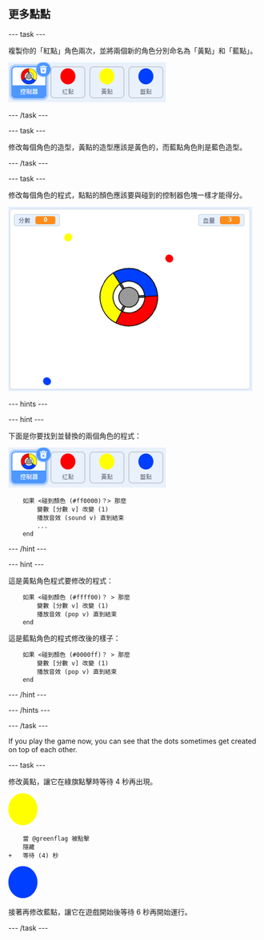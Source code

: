 ## 更多點點

\--- task \---

複製你的「紅點」角色兩次，並將兩個新的角色分別命名為「黃點」和「藍點」。

![截圖](images/dots-more-dots.png)

\--- /task \---

\--- task \---

修改每個角色的造型，黃點的造型應該是黃色的，而藍點角色則是藍色造型。

\--- /task \---

\--- task \---

修改每個角色的程式，點點的顏色應該要與碰到的控制器色塊一樣才能得分。

![截圖](images/dots-all-test.png)

\--- hints \---

\--- hint \---

下面是你要找到並替換的兩個角色的程式：

![截圖](images/dots-more-dots.png)

```blocks3
    如果 <碰到顏色 (#ff0000)？> 那麼
        變數 [分數 v] 改變 (1)
        播放音效 (sound v) 直到結束
        ...
    end
```

\--- /hint \---

\--- hint \---

這是黃點角色程式要修改的程式：

```blocks3
    如果 <碰到顏色 (#ffff00)？ > 那麼
        變數 [分數 v] 改變 (1)
        播放音效 (pop v) 直到結束
    end
```

這是藍點角色的程式修改後的樣子：

```blocks3
    如果 <碰到顏色 (#0000ff)？ > 那麼
        變數 [分數 v] 改變 (1)
        播放音效 (pop v) 直到結束
    end
```

\--- /hint \---

\--- /hints \---

\--- /task \---

If you play the game now, you can see that the dots sometimes get created on top of each other.

\--- task \---

修改黃點，讓它在綠旗點擊時等待 4 秒再出現。

![黃點](images/yellow-sprite.png)

```blocks3
    當 @greenflag 被點擊
    隱藏
+   等待 (4) 秒
```

![藍點](images/blue-sprite.png)

接著再修改藍點，讓它在遊戲開始後等待 6 秒再開始運行。

\--- /task \---